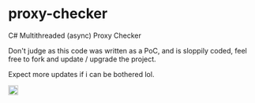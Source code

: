 # proxy-checker
C# Multithreaded (async) Proxy Checker

Don't judge as this code was written as a PoC, and is sloppily coded, feel free to fork and update / upgrade the project.

Expect more updates if i can be bothered lol.

<a href="https://codesandbox.io/u/anuraghazra">
  <img align="left" alt="Image" width="20px" src="https://i.imgur.com/pw8Oe5R.png" />
</a>
